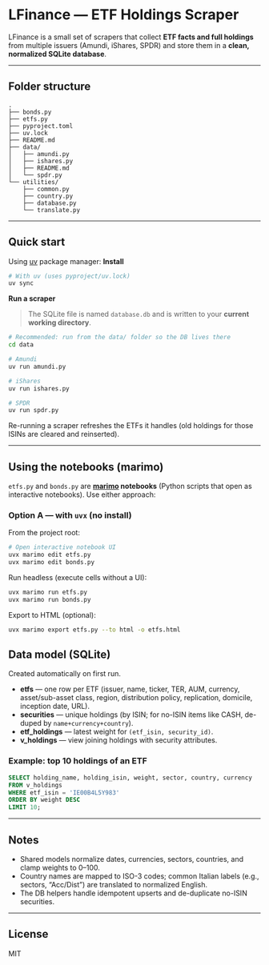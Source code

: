 # LFinance — ETF Holdings Scraper

LFinance is a small set of scrapers that collect **ETF facts and full holdings** from multiple issuers (Amundi, iShares, SPDR) and store them in a **clean, normalized SQLite database**.

---

## Folder structure

```
.
├── bonds.py
├── etfs.py
├── pyproject.toml
├── uv.lock
├── README.md
├── data/
│   ├── amundi.py
│   ├── ishares.py
│   ├── README.md
│   └── spdr.py
└── utilities/
    ├── common.py
    ├── country.py
    ├── database.py
    └── translate.py
```

---

## Quick start
Using [uv](https://github.com/astral-sh/uv) package manager:
**Install**
```bash
# With uv (uses pyproject/uv.lock)
uv sync
```

**Run a scraper**

> The SQLite file is named `database.db` and is written to your **current working directory**.

```bash
# Recommended: run from the data/ folder so the DB lives there
cd data

# Amundi
uv run amundi.py

# iShares
uv run ishares.py

# SPDR
uv run spdr.py
```

Re-running a scraper refreshes the ETFs it handles (old holdings for those ISINs are cleared and reinserted).

---

## Using the notebooks (marimo)

`etfs.py` and `bonds.py` are **[marimo](https://marimo.io) notebooks** (Python scripts that open as interactive notebooks). Use either approach:

### Option A — with `uvx` (no install)
From the project root:
```bash
# Open interactive notebook UI
uvx marimo edit etfs.py
uvx marimo edit bonds.py
```
Run headless (execute cells without a UI):
```bash
uvx marimo run etfs.py
uvx marimo run bonds.py
```
Export to HTML (optional):
```bash
uvx marimo export etfs.py --to html -o etfs.html
```



## Data model (SQLite)

Created automatically on first run.

- **etfs** — one row per ETF (issuer, name, ticker, TER, AUM, currency, asset/sub-asset class, region, distribution policy, replication, domicile, inception date, URL).
- **securities** — unique holdings (by ISIN; for no-ISIN items like CASH, de-duped by `name+currency+country`).
- **etf_holdings** — latest weight for `(etf_isin, security_id)`.
- **v_holdings** — view joining holdings with security attributes.

### Example: top 10 holdings of an ETF
```sql
SELECT holding_name, holding_isin, weight, sector, country, currency
FROM v_holdings
WHERE etf_isin = 'IE00B4L5Y983'
ORDER BY weight DESC
LIMIT 10;
```

---

## Notes

- Shared models normalize dates, currencies, sectors, countries, and clamp weights to 0–100.
- Country names are mapped to ISO-3 codes; common Italian labels (e.g., sectors, “Acc/Dist”) are translated to normalized English.
- The DB helpers handle idempotent upserts and de-duplicate no-ISIN securities.

---

## License
MIT


